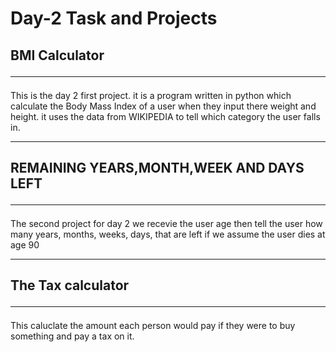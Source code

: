 # Day-2 Task and Projects 


## BMI Calculator<hr>
This is the day 2 first project. it is a program written in python which calculate the Body Mass Index  of a user when they input there weight and height. it uses the data from WIKIPEDIA to tell which category the user falls in.<hr>


## REMAINING YEARS,MONTH,WEEK AND DAYS LEFT<hr>


The second project for day 2 we recevie the user age then tell the user how many years, months, weeks, days, that are left if we assume the user dies at age 90<hr>
## The Tax calculator<hr>


This caluclate the amount each person would pay if they were to buy something and pay a tax on it.
